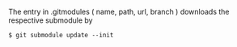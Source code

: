 The entry in .gitmodules ( name, path, url, branch ) downloads the respective submodule by
```shell
$ git submodule update --init
```
